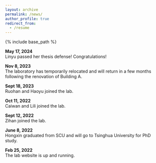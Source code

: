 ```yaml
---
layout: archive
permalink: /news/
author_profile: true
redirect_from:
  - /resume
---
```


{% include base_path %}

<b> May 17, 2024 </b> <br>
Linyu passed her thesis defense! Congratulations!

<b> Nov 8, 2023 </b> <br>
The laboratory has temporarily relocated and will return in a few months following the renovation of Building A.

<b> Sept 18, 2023</b> <br>
Ruohan and Haoyu joined the lab.

<b> Oct 11, 2022</b> <br>
Caiwan and Lili joined the lab.

<b> Sept 12, 2022</b> <br>
Zihan joined the lab.

<b>June 8, 2022</b> <br>
Hongxin graduated from SCU and will go to Tsinghua University for PhD study.

<b> Feb 25, 2022</b> <br>
The lab website is up and running.
